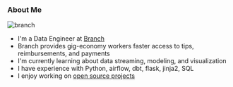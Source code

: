 ### About Me
![branch](https://user-images.githubusercontent.com/101577043/188335417-3b9da2da-c815-484b-af10-20c37884f635.png)
- I'm a Data Engineer at [Branch](https://www.branchapp.com/)
- Branch provides gig-economy workers faster access to tips, reimbursements, and payments
- I'm currently learning about data streaming, modeling, and visualization
- I have experience with Python, airflow, dbt, flask, jinja2, SQL
- I enjoy working on [open source projects](https://github.com/org-not-included)
